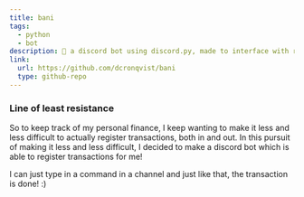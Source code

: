 ```yaml
---
title: bani
tags:
  - python
  - bot
description: 🤖 a discord bot using discord.py, made to interface with restberry-api
link:
  url: https://github.com/dcronqvist/bani
  type: github-repo
---
```

### Line of least resistance

So to keep track of my personal finance, I keep wanting to make it less and less difficult to actually register transactions, both in and out. In this pursuit of making it less and less difficult, I decided to make a discord bot which is able to register transactions for me!

I can just type in a command in a channel and just like that, the transaction is done! :)